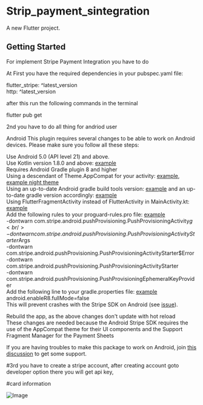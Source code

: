 # Strip_payment_sintegration

A new Flutter project.

## Getting Started

For implement Stripe Payment Integration you have to do 

At First 
you have the required dependencies in your pubspec.yaml file:

flutter_stripe: ^latest_version<br/>
http: ^latest_version

after this run the following commands in the terminal

flutter pub get

2nd you have to do all thing for andriod user

Android
This plugin requires several changes to be able to work on Android devices. Please make sure you follow all these steps:

Use Android 5.0 (API level 21) and above.<br/>
Use Kotlin version 1.8.0 and above: [example](https://github.com/flutter-stripe/flutter_stripe/blob/main/example/android/settings.gradle#L22)<br/>
Requires Android Gradle plugin 8 and higher<br/>
Using a descendant of Theme.AppCompat for your activity: [example](https://github.com/flutter-stripe/flutter_stripe/blob/main/example/android/app/src/main/res/values/styles.xml#L15), [example night theme](https://github.com/flutter-stripe/flutter_stripe/blob/main/example/android/app/src/main/res/values-night/styles.xml#L16)<br/>
Using an up-to-date Android gradle build tools version: [example](https://github.com/flutter-stripe/flutter_stripe/blob/main/example/android/build.gradle#L9) and an up-to-date gradle version accordingly: [example](https://github.com/flutter-stripe/flutter_stripe/blob/main/example/android/gradle/wrapper/gradle-wrapper.properties#L6)<br/>
Using FlutterFragmentActivity instead of FlutterActivity in MainActivity.kt: [example](https://github.com/flutter-stripe/flutter_stripe/blob/79b201a2e9b827196d6a97bb41e1d0e526632a5a/example/android/app/src/main/kotlin/com/flutter/stripe/example/MainActivity.kt#L6)<br/>
Add the following rules to your proguard-rules.pro file: [example](https://github.com/flutter-stripe/flutter_stripe/blob/main/example/android/app/proguard-rules.pro)<br/>
-dontwarn com.stripe.android.pushProvisioning.PushProvisioningActivity$g<br/>
-dontwarn com.stripe.android.pushProvisioning.PushProvisioningActivityStarter$Args<br/>
-dontwarn com.stripe.android.pushProvisioning.PushProvisioningActivityStarter$Error<br/>
-dontwarn com.stripe.android.pushProvisioning.PushProvisioningActivityStarter<br/>
-dontwarn com.stripe.android.pushProvisioning.PushProvisioningEphemeralKeyProvider<br/>
Add the following line to your gradle.properties file: [example](https://github.com/flutter-stripe/flutter_stripe/blob/main/example/android/gradle.properties)<br/>
android.enableR8.fullMode=false<br/>
This will prevent crashes with the Stripe SDK on Android (see [issue](https://github.com/flutter-stripe/flutter_stripe/issues/1909)).<br/>

Rebuild the app, as the above changes don't update with hot reload<br/>
These changes are needed because the Android Stripe SDK requires the use of the AppCompat theme for their UI components and the Support Fragment Manager for the Payment Sheets<br/>

If you are having troubles to make this package to work on Android, join [this discussion](https://github.com/flutter-stripe/flutter_stripe/discussions/538) to get some support.<br/>

#3rd 
you have to create a stripe account, after creating account goto developer option there you will get api key,<br/>


#card information<br/>

![Image](https://github.com/user-attachments/assets/9eb6e819-139f-4237-b914-6f86d1c6d1e8)


